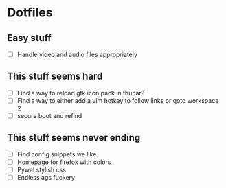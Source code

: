# Dotfiles

## Easy stuff
- [ ] Handle video and audio files appropriately

## This stuff seems hard
- [ ] Find a way to reload gtk icon pack in thunar?
- [ ] Find a way to either add a vim hotkey to follow links or goto workspace 2
- [ ] secure boot and refind

## This stuff seems never ending
- [ ] Find config snippets we like.
- [ ] Homepage for firefox with colors
- [ ] Pywal stylish css
- [ ] Endless ags fuckery
